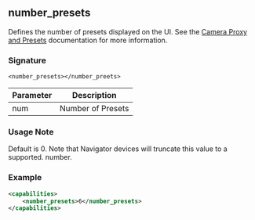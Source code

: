 ## number\_presets
Defines the number of presets displayed on the UI. See the [Camera Proxy and Presets][1] documentation for more information.


### Signature

`<number_presets></number_preets>`


| Parameter | Description       |
| --------- | ----------------- |
| num       | Number of Presets |


### Usage Note

Default is 0. Note that Navigator devices will truncate this value to a supported. number.


### Example

```xml
<capabilities>
    <number_presets>6</number_presets>
</capabilities>
```



[1]:	https://snap-one.github.io/docs-driverworks-fundamentals-4.0.0-beta/#proxy-specific-information-camera-proxy-and-presets